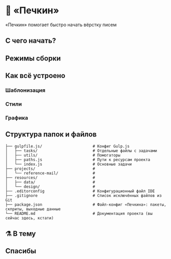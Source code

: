 # 📮 «Печкин»
«Печкин» помогает быстро начать вёрстку писем

## С чего начать?

## Режимы сборки

## Как всё устроено

### Шаблонизация
### Стили
### Графика

## Структура папок и файлов
```
├── gulpfile.js/                      # Конфиг Gulp.js
│   ├── tasks/                        # Отдельные файлы с задачами
│   ├── utils/                        # Помогаторы
│   ├── paths.js                      # Пути к ресурсам проекта
│   └── index.js                      # Основные задачи
├── projects/                         #
│   └── reference-mail/               #
├── resources/                        #
│   ├── data/                         #
│   └── design/                       #
├── .editorconfig                     # Конфигурационный файл IDE
├── .gitignore                        # Список исключённых файлов из Git
├── package.json                      # Файл-конфиг «Печкина»: пакеты, скприты, выходные данные
└── README.md                         # Документация проекта (вы сейчас здесь, кстати)
```

## ⚗️ В тему

## Спасибы
